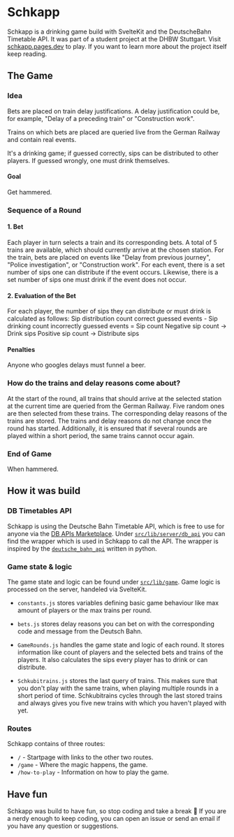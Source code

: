 # Schkapp
Schkapp is a drinking game build with SvelteKit and the DeutscheBahn Timetable API. It was part of a student project at the DHBW Stuttgart.
Visit [schkapp.pages.dev](https://schkapp.pages.dev) to play. If you want to learn more about the project itself keep reading.


## The Game

### Idea
Bets are placed on train delay justifications. A delay justification could be, for example,
"Delay of a preceding train" or "Construction work".

Trains on which bets are placed are queried live from the German Railway and contain real
events.

It's a drinking game; if guessed correctly, sips can be distributed to other players. If guessed
wrongly, one must drink themselves.

#### Goal
Get hammered.

### Sequence of a Round
#### 1. Bet
Each player in turn selects a train and its corresponding bets.
A total of 5 trains are available, which should currently arrive at the chosen station.
For the train, bets are placed on events like "Delay from previous journey", "Police investigation", or
"Construction work".
For each event, there is a set number of sips one can distribute if the event occurs.
Likewise, there is a set number of sips one must drink if the event does not occur.

#### 2. Evaluation of the Bet
For each player, the number of sips they can distribute or must drink is calculated as follows:
Sip distribution count correct guessed events - Sip drinking count incorrectly guessed events =
Sip count
Negative sip count -> Drink sips
Positive sip count -> Distribute sips

#### Penalties
Anyone who googles delays must funnel a beer.

### How do the trains and delay reasons come about?
At the start of the round, all trains that should arrive at the selected station at the current time are queried from the
German Railway. Five random ones are then selected from these trains.
The corresponding delay reasons of the trains are stored.
The trains and delay reasons do not change once the round has started.
Additionally, it is ensured that if several rounds are played within a short period, the same
trains cannot occur again.

### End of Game
When hammered.


## How it was build

### DB Timetables API
Schkapp is using the Deutsche Bahn Timetable API, which is free to use for anyone via the [DB APIs Marketplace](https://developers.deutschebahn.com/db-api-marketplace/apis/).
Under [`src/lib/server/db_api`](https://github.com/matzesoft/schkapp/tree/main/src/lib/server/db_api) you can find the wrapper which is used in Schkapp to call the API. The wrapper is inspired by the [`deutsche_bahn_api`](https://github.com/Tutorialwork/deutsche_bahn_api) written in python.

### Game state & logic
The game state and logic can be found under [`src/lib/game`](https://github.com/matzesoft/schkapp/tree/main/src/lib/game). Game logic is processed on the server, handeled via SvelteKit.

* `constants.js` stores variables defining basic game behaviour like max amount of players or the max trains per round.

* `bets.js` stores delay reasons you can bet on with the corresponding code and message from the Deutsch Bahn.

* `GameRounds.js` handles the game state and logic of each round. It stores information like count of players and the selected bets and trains of the players. It also calculates the sips every player has to drink or can distribute.

* `Schkubitrains.js` stores the last query of trains. This makes sure that you don't play with the same trains, when playing multiple rounds in a short period of time. Schkubitrains cycles through the last stored trains and always gives you five new trains with which you haven't played with yet.

### Routes

Schkapp contains of three routes:
* `/` - Startpage with links to the other two routes.
* `/game` - Where the magic happens, the game.
* `/how-to-play` - Information on how to play the game.


## Have fun
Schkapp was build to have fun, so stop coding and take a break 🍻 If you are a nerdy enough to keep coding, you can open an issue or send an email if you have any question or suggestions.
